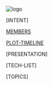 ![logo](https://rawgit.com/trekshcool/Ironman3/blob/master/Image/Screen%20Shot%202018-09-30%20at%2022.25.20.png)

[INTENT]

[MEMBERS](https://github.com/trekshcool/Ironman3/blob/master/title) 

[PLOT-TIMELINE](https://trekshcool.github.io/Ironman3/timeline)

[PRESENTATION]

[TECH-LIST]

[TOPICS]




